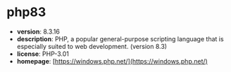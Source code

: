 # php83

- **version**: 8.3.16
- **description**: PHP, a popular general-purpose scripting language that is especially suited to web development. (version 8.3)
- **license**: PHP-3.01
- **homepage**: [https://windows.php.net/](https://windows.php.net/)

